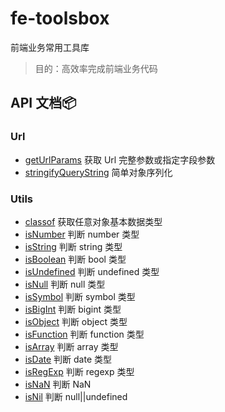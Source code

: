 # fe-toolsbox

前端业务常用工具库

> 目的：高效率完成前端业务代码

## API 文档:package:

### Url

- [getUrlParams](https://github.com/chenym1992/toolsbox/blob/master/src/url/getUrlParams.ts) 获取 Url 完整参数或指定字段参数
- [stringifyQueryString](https://github.com/chenym1992/toolsbox/blob/master/src/url/stringifyQueryString.ts) 简单对象序列化

### Utils

- [classof](https://github.com/chenym1992/toolsbox/blob/master/src/utils/index.ts#L20) 获取任意对象基本数据类型
- [isNumber](https://github.com/chenym1992/toolsbox/blob/master/src/utils/index.ts#L32) 判断 number 类型
- [isString](https://github.com/chenym1992/toolsbox/blob/master/src/utils/index.ts#L41) 判断 string 类型
- [isBoolean](https://github.com/chenym1992/toolsbox/blob/master/src/utils/index.ts#L50) 判断 bool 类型
- [isUndefined](https://github.com/chenym1992/toolsbox/blob/master/src/utils/index.ts#L59) 判断 undefined 类型
- [isNull](https://github.com/chenym1992/toolsbox/blob/master/src/utils/index.ts#L68) 判断 null 类型
- [isSymbol](https://github.com/chenym1992/toolsbox/blob/master/src/utils/index.ts#L77) 判断 symbol 类型
- [isBigInt](https://github.com/chenym1992/toolsbox/blob/master/src/utils/index.ts#L86) 判断 bigint 类型
- [isObject](https://github.com/chenym1992/toolsbox/blob/master/src/utils/index.ts#L95) 判断 object 类型
- [isFunction](https://github.com/chenym1992/toolsbox/blob/master/src/utils/index.ts#L104) 判断 function 类型
- [isArray](https://github.com/chenym1992/toolsbox/blob/master/src/utils/index.ts#L113) 判断 array 类型
- [isDate](https://github.com/chenym1992/toolsbox/blob/master/src/utils/index.ts#L122) 判断 date 类型
- [isRegExp](https://github.com/chenym1992/toolsbox/blob/master/src/utils/index.ts#L31) 判断 regexp 类型
- [isNaN](https://github.com/chenym1992/toolsbox/blob/master/src/utils/index.ts#L140) 判断 NaN
- [isNil](https://github.com/chenym1992/toolsbox/blob/master/src/utils/index.ts#L149) 判断 null||undefined
